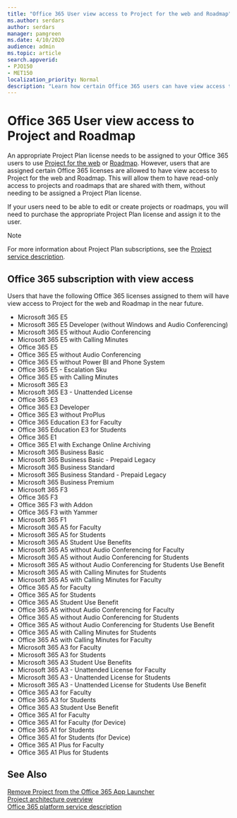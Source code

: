 ```yaml
---
title: "Office 365 User view access to Project for the web and Roadmap"
ms.author: serdars
author: serdars
manager: pamgreen
ms.date: 4/10/2020
audience: admin
ms.topic: article
search.appverid: 
- PJO150
- MET150
localization_priority: Normal
description: "Learn how certain Office 365 users can have view access to Project for the web and Roadmap"
---
```


# Office 365 User view access to Project and Roadmap

An appropriate Project Plan license needs to be assigned to your Office 365 users to use [Project for the web](https://go.microsoft.com/fwlink/?linkid=2108301) or [Roadmap](https://support.office.com/article/Video-Welcome-to-Roadmap-57764149-51b8-468f-a50d-9ea6a4fd835a). However, users that are assigned certain Office 365 licenses are allowed to have view access to Project for the web and Roadmap. 
This will allow them to have read-only access to projects and roadmaps that are shared with them, without needing to be assigned a Project Plan license.

 If your users need to be able to edit or create projects or roadmaps, you will need to purchase the appropriate Project Plan license and assign it to the user.



> [!Note] 
> For more information about Project Plan subscriptions, see the [Project service description](https://docs.microsoft.com/office365/servicedescriptions/project-online-service-description/project-online-service-description).

## Office 365 subscription with view access

Users that have the following Office 365 licenses assigned to them will have view access to Project for the web and Roadmap in the near future.

- Microsoft 365 E5
- Microsoft 365 E5 Developer (without Windows and Audio Conferencing)
- Microsoft 365 E5 without Audio Conferencing
- Microsoft 365 E5 with Calling Minutes
- Office 365 E5
- Office 365 E5 without Audio Conferencing
- Office 365 E5 without Power BI and Phone System
- Office 365 E5 - Escalation Sku
- Office 365 E5 with Calling Minutes
- Microsoft 365 E3
- Microsoft 365 E3 - Unattended License
- Office 365 E3
- Office 365 E3 Developer
- Office 365 E3 without ProPlus
- Office 365 Education E3 for Faculty
- Office 365 Education E3 for Students
- Office 365 E1
- Office 365 E1 with Exchange Online Archiving
- Microsoft 365 Business Basic
- Microsoft 365 Business Basic - Prepaid Legacy
- Microsoft 365 Business Standard
- Microsoft 365 Business Standard - Prepaid Legacy
- Microsoft 365 Business Premium
- Microsoft 365 F3
- Office 365 F3
- Office 365 F3 with Addon
- Office 365 F3 with Yammer
- Microsoft 365 F1
- Microsoft 365 A5 for Faculty
- Microsoft 365 A5 for Students
- Microsoft 365 A5 Student Use Benefits
- Microsoft 365 A5 without Audio Conferencing for Faculty
- Microsoft 365 A5 without Audio Conferencing for Students
- Microsoft 365 A5 without Audio Conferencing for Students Use Benefit
- Microsoft 365 A5 with Calling Minutes for Students
- Microsoft 365 A5 with Calling Minutes for Faculty 
- Office 365 A5 for Faculty
- Office 365 A5 for Students
- Office 365 A5 Student Use Benefit
- Office 365 A5 without Audio Conferencing for Faculty
- Office 365 A5 without Audio Conferencing for Students
- Office 365 A5 without Audio Conferencing for Students Use Benefit
- Office 365 A5 with Calling Minutes for Students
- Office 365 A5 with Calling Minutes for Faculty
- Microsoft 365 A3 for Faculty
- Microsoft 365 A3 for Students
- Microsoft 365 A3 Student Use Benefits
- Microsoft 365 A3 - Unattended License for Faculty
- Microsoft 365 A3 - Unattended License for Students
- Microsoft 365 A3 - Unattended License for Students Use Benefit
- Office 365 A3 for Faculty
- Office 365 A3 for Students
- Office 365 A3 Student Use Benefit
- Office 365 A1 for Faculty
- Office 365 A1 for Faculty (for Device)
- Office 365 A1 for Students
- Office 365 A1 for Students (for Device)
- Office 365 A1 Plus for Faculty
- Office 365 A1 Plus for Students



## See Also
[Remove Project from the Office 365 App Launcher](remove-project-from-the-office-365-app-launcher.md)  
[Project architecture overview](project-architecture-overview.md)</br>
[Office 365 platform service description](https://docs.microsoft.com/office365/servicedescriptions/office-365-platform-service-description/office-365-platform-service-description)




